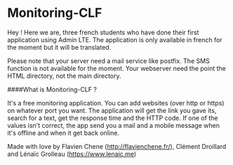 # Monitoring-CLF

Hey ! Here we are, three french students who have done their first application using Admin LTE.
The application is only available in french for the moment but it will be translated.

Please note that your server need a mail service like postfix. The SMS function is not available for the moment.
Your webserver need the point the HTML directory, not the main directory.


####What is Monitoring-CLF ?

It's a free monitoring application.
You can add websites (over http or https) on whatever port you want. The application will get the link you gave its, search for a text, get the response time and the HTTP code. If one of the values isn't correct, the app send you a mail and a mobile message when it's offline and when it get back online.

Made with love by Flavien Chene (<http://flavienchene.fr/>), Clément Droillard and Lénaïc Grolleau (<https://www.lenaic.me>)
